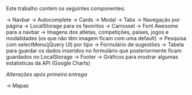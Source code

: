 Este trabalho contém os seguintes componentes:

-> Navbar
-> Autocomplete
-> Cards
-> Modal
-> Tabs
-> Navegação por página
-> LocalStorage para os favoritos
-> Carrossel
-> Font Awesome para a navbar
-> Imagens dos atletas, competições, paises, jogos e modalidades (os que não têm imagem ficam com uma default)
-> Pesquisa com selectMenu(jQuery UI) por tipo
-> Formulário de sugestões 
-> Tabela para guardar os dados inseridos no formulário que posteriormente ficam guardados no LocalStorage
-> Footer
-> Gráficos para mostrar algumas estatísticas da API (Google Charts)

*Alterações após primeira entrega*

-> Mapas 